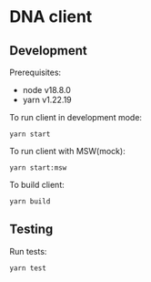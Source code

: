 # DNA client

## Development
Prerequisites:
* node v18.8.0
* yarn v1.22.19

To run client in development mode:
```
yarn start
```

To run client with MSW(mock):
```
yarn start:msw
```

To build client:
```
yarn build
```

## Testing
Run tests:
```
yarn test
```
